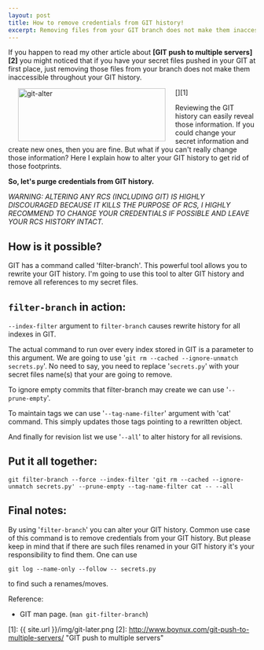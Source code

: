 ```yaml
---
layout: post
title: How to remove credentials from GIT history!
excerpt: Removing files from your GIT branch does not make them inaccessible throughout your GIT history. If you want to remove credentials from GIT read on.
---
```


If you happen to read my other article about **[GIT push to multiple servers][2]** you might noticed that if you have your secret files pushed in your GIT at first place, just removing those files from your branch does not make them inaccessible throughout your GIT history. 

[<img align='left' class="size-medium wp-image-720 alignright" style="margin-left: 20px; margin-right: 20px;" title="remove credentials from GIT" alt="git-alter" src="{{ site.url }}/img/git-later-300x108.png" width="300" height="108" />][1]

Reviewing the GIT history can easily reveal those information. If you could change your secret information and create new ones, then you are fine. But what if you can't really change those information? Here I explain how to alter your GIT history to get rid of those footprints.  

**So, let's purge credentials from GIT history.**


<script type="text/javascript" src="//pagead2.googlesyndication.com/pagead/js/adsbygoogle.js" async=""></script>
<div class="ads"> <ins class="adsbygoogle adslot_1" style="display:block" data-ad-client="ca-pub-7360583392867579" data-ad-slot="4587256441" data-ad-format="horizontal"></ins> <script> (adsbygoogle = window.adsbygoogle || []).push({}); </script> </div>

_WARNING: ALTERING ANY RCS (INCLUDING GIT) IS HIGHLY DISCOURAGED BECAUSE IT KILLS THE PURPOSE OF RCS, I HIGHLY RECOMMEND TO CHANGE YOUR CREDENTIALS IF POSSIBLE AND LEAVE YOUR RCS HISTORY INTACT._

## How is it possible?
GIT has a command called 'filter-branch'. This powerful tool allows you to rewrite your GIT history. I'm going to use this tool to alter GIT history and remove all references to my secret files. 

## `filter-branch` in action:

`--index-filter` argument to `filter-branch` causes rewrite history for all indexes in GIT. 

The actual command to run over every index stored in GIT is a parameter to this argument. We are going to use '`git rm --cached --ignore-unmatch secrets.py`'. No need to say, you need to replace '`secrets.py`' with your secret files name(s) that your are going to remove. 

To ignore empty commits that filter-branch may create we can use '`--prune-empty`'. 

To maintain tags we can use '`--tag-name-filter`' argument with 'cat' command. This simply updates those tags pointing to a rewritten object. 

And finally for revision list we use '`--all`' to alter history for all revisions.

## Put it all together:

    git filter-branch --force --index-filter 'git rm --cached --ignore-unmatch secrets.py' --prune-empty --tag-name-filter cat -- --all

## Final notes: 

By using '`filter-branch`' you can alter your GIT history. Common use case of this command is to remove credentials from your GIT history. But please keep in mind that if there are such files renamed in your GIT history it's your responsibility to find them. One can use 

    git log --name-only --follow -- secrets.py

to find such a renames/moves. 

<div class="ads"> <ins class="adsbygoogle adslot_1" style="display:block" data-ad-client="ca-pub-7360583392867579" data-ad-slot="4587256441" data-ad-format="horizontal"></ins> <script> (adsbygoogle = window.adsbygoogle || []).push({}); </script> </div>

Reference: 

* GIT man page. (`man git-filter-branch`)

[1]: {{ site.url }}/img/git-later.png
[2]: http://www.boynux.com/git-push-to-multiple-servers/ "GIT push to multiple servers"
